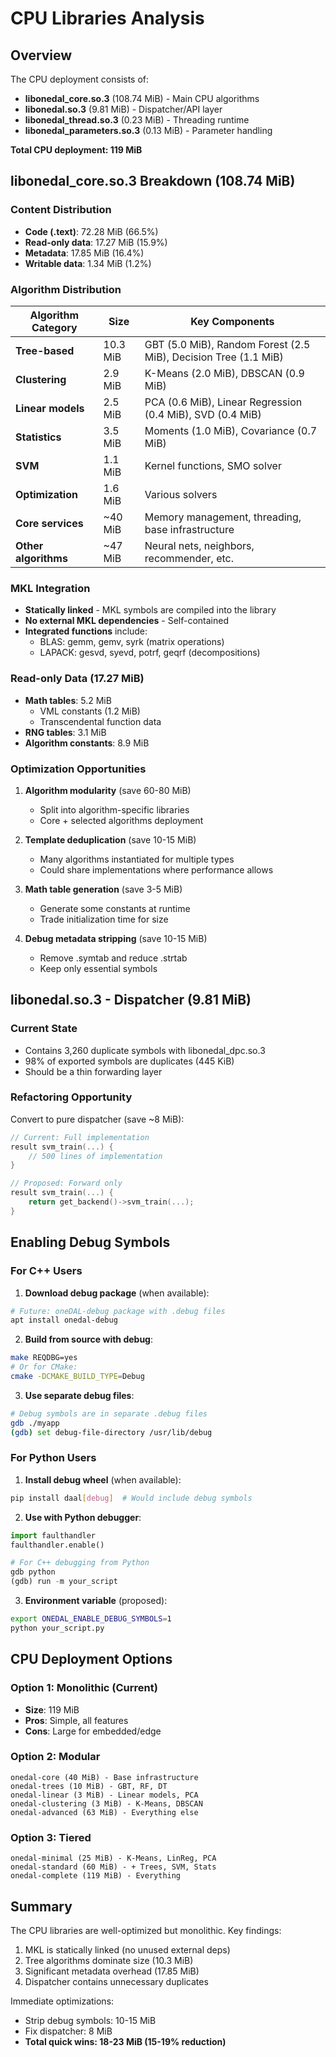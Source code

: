 # CPU Libraries Analysis

## Overview

The CPU deployment consists of:
- **libonedal_core.so.3** (108.74 MiB) - Main CPU algorithms
- **libonedal.so.3** (9.81 MiB) - Dispatcher/API layer
- **libonedal_thread.so.3** (0.23 MiB) - Threading runtime
- **libonedal_parameters.so.3** (0.13 MiB) - Parameter handling

**Total CPU deployment: 119 MiB**

## libonedal_core.so.3 Breakdown (108.74 MiB)

### Content Distribution
- **Code (.text)**: 72.28 MiB (66.5%)
- **Read-only data**: 17.27 MiB (15.9%)
- **Metadata**: 17.85 MiB (16.4%)
- **Writable data**: 1.34 MiB (1.2%)

### Algorithm Distribution

| Algorithm Category | Size | Key Components |
|-------------------|------|----------------|
| **Tree-based** | 10.3 MiB | GBT (5.0 MiB), Random Forest (2.5 MiB), Decision Tree (1.1 MiB) |
| **Clustering** | 2.9 MiB | K-Means (2.0 MiB), DBSCAN (0.9 MiB) |
| **Linear models** | 2.5 MiB | PCA (0.6 MiB), Linear Regression (0.4 MiB), SVD (0.4 MiB) |
| **Statistics** | 3.5 MiB | Moments (1.0 MiB), Covariance (0.7 MiB) |
| **SVM** | 1.1 MiB | Kernel functions, SMO solver |
| **Optimization** | 1.6 MiB | Various solvers |
| **Core services** | ~40 MiB | Memory management, threading, base infrastructure |
| **Other algorithms** | ~47 MiB | Neural nets, neighbors, recommender, etc. |

### MKL Integration
- **Statically linked** - MKL symbols are compiled into the library
- **No external MKL dependencies** - Self-contained
- **Integrated functions** include:
  - BLAS: gemm, gemv, syrk (matrix operations)
  - LAPACK: gesvd, syevd, potrf, geqrf (decompositions)

### Read-only Data (17.27 MiB)
- **Math tables**: 5.2 MiB
  - VML constants (1.2 MiB)
  - Transcendental function data
- **RNG tables**: 3.1 MiB
- **Algorithm constants**: 8.9 MiB

### Optimization Opportunities

1. **Algorithm modularity** (save 60-80 MiB)
   - Split into algorithm-specific libraries
   - Core + selected algorithms deployment

2. **Template deduplication** (save 10-15 MiB)
   - Many algorithms instantiated for multiple types
   - Could share implementations where performance allows

3. **Math table generation** (save 3-5 MiB)
   - Generate some constants at runtime
   - Trade initialization time for size

4. **Debug metadata stripping** (save 10-15 MiB)
   - Remove .symtab and reduce .strtab
   - Keep only essential symbols

## libonedal.so.3 - Dispatcher (9.81 MiB)

### Current State
- Contains 3,260 duplicate symbols with libonedal_dpc.so.3
- 98% of exported symbols are duplicates (445 KiB)
- Should be a thin forwarding layer

### Refactoring Opportunity
Convert to pure dispatcher (save ~8 MiB):
```cpp
// Current: Full implementation
result svm_train(...) {
    // 500 lines of implementation
}

// Proposed: Forward only
result svm_train(...) {
    return get_backend()->svm_train(...);
}
```

## Enabling Debug Symbols

### For C++ Users

1. **Download debug package** (when available):
```bash
# Future: oneDAL-debug package with .debug files
apt install onedal-debug
```

2. **Build from source with debug**:
```bash
make REQDBG=yes
# Or for CMake:
cmake -DCMAKE_BUILD_TYPE=Debug
```

3. **Use separate debug files**:
```bash
# Debug symbols are in separate .debug files
gdb ./myapp
(gdb) set debug-file-directory /usr/lib/debug
```

### For Python Users

1. **Install debug wheel** (when available):
```bash
pip install daal[debug]  # Would include debug symbols
```

2. **Use with Python debugger**:
```python
import faulthandler
faulthandler.enable()

# For C++ debugging from Python
gdb python
(gdb) run -m your_script
```

3. **Environment variable** (proposed):
```bash
export ONEDAL_ENABLE_DEBUG_SYMBOLS=1
python your_script.py
```

## CPU Deployment Options

### Option 1: Monolithic (Current)
- **Size**: 119 MiB
- **Pros**: Simple, all features
- **Cons**: Large for embedded/edge

### Option 2: Modular
```
onedal-core (40 MiB) - Base infrastructure
onedal-trees (10 MiB) - GBT, RF, DT
onedal-linear (3 MiB) - Linear models, PCA
onedal-clustering (3 MiB) - K-Means, DBSCAN
onedal-advanced (63 MiB) - Everything else
```

### Option 3: Tiered
```
onedal-minimal (25 MiB) - K-Means, LinReg, PCA
onedal-standard (60 MiB) - + Trees, SVM, Stats  
onedal-complete (119 MiB) - Everything
```

## Summary

The CPU libraries are well-optimized but monolithic. Key findings:
1. MKL is statically linked (no unused external deps)
2. Tree algorithms dominate size (10.3 MiB)
3. Significant metadata overhead (17.85 MiB)
4. Dispatcher contains unnecessary duplicates

Immediate optimizations:
- Strip debug symbols: 10-15 MiB
- Fix dispatcher: 8 MiB
- **Total quick wins: 18-23 MiB (15-19% reduction)**